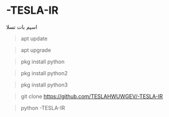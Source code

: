 # -TESLA-IR
اسپم بات تسلا

> apt update 

> apt upgrade 

> pkg install python

> pkg install python2

> pkg install python3

> git clone https://github.com/TESLAHWUWGEV/-TESLA-IR

> python -TESLA-IR
